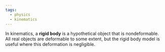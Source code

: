 ```yaml
---
tags:
  - physics
  - kinematics
---
```

In kinematics, a **rigid body** is a hypothetical object that is nondeformable. All real objects are deformable to some extent, but the rigid body model is useful where this deformation is negligible. 